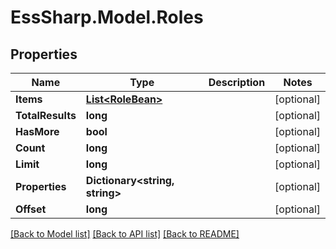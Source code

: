 # EssSharp.Model.Roles

## Properties

Name | Type | Description | Notes
------------ | ------------- | ------------- | -------------
**Items** | [**List&lt;RoleBean&gt;**](RoleBean.md) |  | [optional] 
**TotalResults** | **long** |  | [optional] 
**HasMore** | **bool** |  | [optional] 
**Count** | **long** |  | [optional] 
**Limit** | **long** |  | [optional] 
**Properties** | **Dictionary&lt;string, string&gt;** |  | [optional] 
**Offset** | **long** |  | [optional] 

[[Back to Model list]](../README.md#documentation-for-models) [[Back to API list]](../README.md#documentation-for-api-endpoints) [[Back to README]](../README.md)

